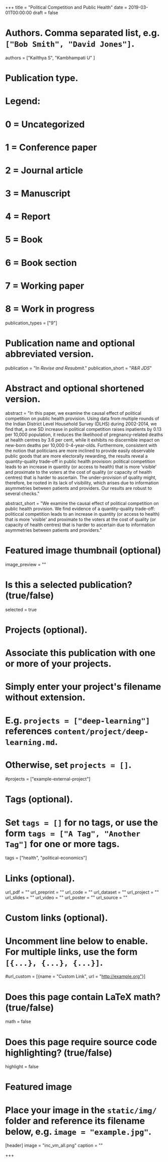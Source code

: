 +++
title = "Political Competition and Public Health"
date = 2019-03-01T00:00:00
draft = false

# Authors. Comma separated list, e.g. `["Bob Smith", "David Jones"]`.
authors = ["Kailthya S", "Kambhampati U" ]

# Publication type.
# Legend:
# 0 = Uncategorized
# 1 = Conference paper
# 2 = Journal article
# 3 = Manuscript
# 4 = Report
# 5 = Book
# 6 = Book section
# 7 = Working paper
# 8 = Work in progress
publication_types = ["9"]

# Publication name and optional abbreviated version.
publication = "In *Revise and Resubmit*."
publication_short = "*R&R JDS*"

# Abstract and optional shortened version.
abstract = "In this paper, we examine the causal effect of political competition on public health provision. Using data from multiple rounds of the Indian District Level Household Survey (DLHS) during 2002-2014, we find that, a one SD increase in political competition raises inpatients by 0.13 per 10,000 population, it reduces the likelihood of pregnancy-related deaths at health centres by 3.6 per cent, while it exhibits no discernible impact on new-born deaths per 10,000 0-4-year-olds. Furthermore, consistent with the notion that politicians are more inclined to provide easily observable public goods that are more electorally rewarding, the results reveal a quantity-quality trade-off in public health provision: political competition leads to  an increase in quantity (or access to health) that is more ‘visible’ and proximate to the voters at the cost of quality (or capacity of health centres) that is harder to ascertain. The under-provision of quality might, therefore, be rooted in its lack of visibility, which arises due to information asymmetries between patients and providers. Our results are robust to several checks."

abstract_short = "We examine the causal effect of political competition on public health provision. We find evidence of a quantity-quality trade-off: politiccal competition leads to an increase in quantity (or access to health) that is more 'visible' and proximate to the voters at the cost of quality (or capacity of health centres) that is harder to ascertain due to information asymmetries between patients and providers."

# Featured image thumbnail (optional)
image_preview = ""

# Is this a selected publication? (true/false)
selected = true

# Projects (optional).
#   Associate this publication with one or more of your projects.
#   Simply enter your project's filename without extension.
#   E.g. `projects = ["deep-learning"]` references `content/project/deep-learning.md`.
#   Otherwise, set `projects = []`.
#projects = ["example-external-project"]

# Tags (optional).
#   Set `tags = []` for no tags, or use the form `tags = ["A Tag", "Another Tag"]` for one or more tags.
tags = ["health", "political-economics"]

# Links (optional).
url_pdf = ""
url_preprint = ""
url_code = ""
url_dataset = ""
url_project = ""
url_slides = ""
url_video = ""
url_poster = ""
url_source = ""

# Custom links (optional).
#   Uncomment line below to enable. For multiple links, use the form `[{...}, {...}, {...}]`.
#url_custom = [{name = "Custom Link", url = "http://example.org"}]

# Does this page contain LaTeX math? (true/false)
math = false

# Does this page require source code highlighting? (true/false)
highlight = false

# Featured image
# Place your image in the `static/img/` folder and reference its filename below, e.g. `image = "example.jpg"`.
[header]
image = "inc_vm_all.png"
caption = ""

+++
